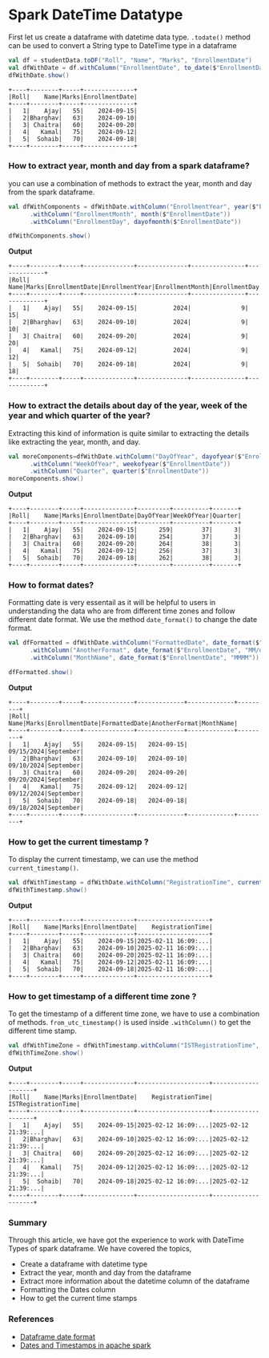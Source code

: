 # Spark DateTime Datatype

First let us create a dataframe with datetime data type.
`.todate()` method can be used to convert a String type to DateTime type in a dataframe
```scala
val df = studentData.toDF("Roll", "Name", "Marks", "EnrollmentDate")
val dfWithDate = df.withColumn("EnrollmentDate", to_date($"EnrollmentDate"))
dfWithDate.show()
```

```text
+----+--------+-----+--------------+
|Roll|    Name|Marks|EnrollmentDate|
+----+--------+-----+--------------+
|   1|    Ajay|   55|    2024-09-15|
|   2|Bharghav|   63|    2024-09-10|
|   3| Chaitra|   60|    2024-09-20|
|   4|   Kamal|   75|    2024-09-12|
|   5|  Sohaib|   70|    2024-09-18|
+----+--------+-----+--------------+
```

### How to extract year, month and day from a spark dataframe?
you can use a combination of methods to extract the year, month and day from the spark dataframe.
```scala
val dfWithComponents = dfWithDate.withColumn("EnrollmentYear", year($"EnrollmentDate"))
      .withColumn("EnrollmentMonth", month($"EnrollmentDate"))
      .withColumn("EnrollmentDay", dayofmonth($"EnrollmentDate"))

dfWithComponents.show()
```
**Output**
```text
+----+--------+-----+--------------+--------------+---------------+-------------+
|Roll|    Name|Marks|EnrollmentDate|EnrollmentYear|EnrollmentMonth|EnrollmentDay|
+----+--------+-----+--------------+--------------+---------------+-------------+
|   1|    Ajay|   55|    2024-09-15|          2024|              9|           15|
|   2|Bharghav|   63|    2024-09-10|          2024|              9|           10|
|   3| Chaitra|   60|    2024-09-20|          2024|              9|           20|
|   4|   Kamal|   75|    2024-09-12|          2024|              9|           12|
|   5|  Sohaib|   70|    2024-09-18|          2024|              9|           18|
+----+--------+-----+--------------+--------------+---------------+-------------+
```

### How to extract the details about day of the year, week of the year and which quarter of the year?
Extracting this kind of information is quite similar to extracting the details like extracting the year, month, and day.
```scala
val moreComponents=dfWithDate.withColumn("DayOfYear", dayofyear($"EnrollmentDate"))
      .withColumn("WeekOfYear", weekofyear($"EnrollmentDate"))
      .withColumn("Quarter", quarter($"EnrollmentDate"))
moreComponents.show()
```
**Output**
```text
+----+--------+-----+--------------+---------+----------+-------+
|Roll|    Name|Marks|EnrollmentDate|DayOfYear|WeekOfYear|Quarter|
+----+--------+-----+--------------+---------+----------+-------+
|   1|    Ajay|   55|    2024-09-15|      259|        37|      3|
|   2|Bharghav|   63|    2024-09-10|      254|        37|      3|
|   3| Chaitra|   60|    2024-09-20|      264|        38|      3|
|   4|   Kamal|   75|    2024-09-12|      256|        37|      3|
|   5|  Sohaib|   70|    2024-09-18|      262|        38|      3|
+----+--------+-----+--------------+---------+----------+-------+
```

### How to format dates?
Formatting date is very essentail as it will be helpful to users in understanding the data who are from different time zones and follow different date format.
We use the method `date_format()` to change the date format.
```scala
val dfFormatted = dfWithDate.withColumn("FormattedDate", date_format($"EnrollmentDate", "yyyy-MM-dd")) // ISO 8601 format
      .withColumn("AnotherFormat", date_format($"EnrollmentDate", "MM/dd/yyyy")) // US format
      .withColumn("MonthName", date_format($"EnrollmentDate", "MMMM")) // Full month name

dfFormatted.show()
```
**Output**
```text
+----+--------+-----+--------------+-------------+-------------+---------+
|Roll|    Name|Marks|EnrollmentDate|FormattedDate|AnotherFormat|MonthName|
+----+--------+-----+--------------+-------------+-------------+---------+
|   1|    Ajay|   55|    2024-09-15|   2024-09-15|   09/15/2024|September|
|   2|Bharghav|   63|    2024-09-10|   2024-09-10|   09/10/2024|September|
|   3| Chaitra|   60|    2024-09-20|   2024-09-20|   09/20/2024|September|
|   4|   Kamal|   75|    2024-09-12|   2024-09-12|   09/12/2024|September|
|   5|  Sohaib|   70|    2024-09-18|   2024-09-18|   09/18/2024|September|
+----+--------+-----+--------------+-------------+-------------+---------+
```

### How to get the current timestamp ?
To display the current timestamp, we can use the method `current_timestamp()`.
```scala
val dfWithTimestamp = dfWithDate.withColumn("RegistrationTime", current_timestamp())
dfWithTimestamp.show()
```
**Output**
```text
+----+--------+-----+--------------+--------------------+
|Roll|    Name|Marks|EnrollmentDate|    RegistrationTime|
+----+--------+-----+--------------+--------------------+
|   1|    Ajay|   55|    2024-09-15|2025-02-11 16:09:...|
|   2|Bharghav|   63|    2024-09-10|2025-02-11 16:09:...|
|   3| Chaitra|   60|    2024-09-20|2025-02-11 16:09:...|
|   4|   Kamal|   75|    2024-09-12|2025-02-11 16:09:...|
|   5|  Sohaib|   70|    2024-09-18|2025-02-11 16:09:...|
+----+--------+-----+--------------+--------------------+
```
### How to get timestamp of a different time zone ?
To get the timestamp of a different time zone, we have to use a combination of methods. `from_utc_timestamp()` is used inside `.withColumn()` to get the different time stamp.
```scala
val dfWithTimeZone = dfWithTimestamp.withColumn("ISTRegistrationTime", from_utc_timestamp($"RegistrationTime", "Asia/Kolkata"))
dfWithTimeZone.show()
```
**Output**
```text
+----+--------+-----+--------------+--------------------+--------------------+
|Roll|    Name|Marks|EnrollmentDate|    RegistrationTime| ISTRegistrationTime|
+----+--------+-----+--------------+--------------------+--------------------+
|   1|    Ajay|   55|    2024-09-15|2025-02-12 16:09:...|2025-02-12 21:39:...|
|   2|Bharghav|   63|    2024-09-10|2025-02-12 16:09:...|2025-02-12 21:39:...|
|   3| Chaitra|   60|    2024-09-20|2025-02-12 16:09:...|2025-02-12 21:39:...|
|   4|   Kamal|   75|    2024-09-12|2025-02-12 16:09:...|2025-02-12 21:39:...|
|   5|  Sohaib|   70|    2024-09-18|2025-02-12 16:09:...|2025-02-12 21:39:...|
+----+--------+-----+--------------+--------------------+--------------------+
```

### Summary 
Through this article, we have got the experience to work with DateTime Types of spark dataframe.
We have covered the topics,
- Create a dataframe with datetime type
- Extract the year, month and day from the dataframe
- Extract more information about the datetime column of the dataframe
- Formatting the Dates column
- How to get the current time stamps

### References
- [Dataframe date format](https://spark.apache.org/docs/latest/api/python/reference/pyspark.sql/api/pyspark.sql.functions.date_format.html)
- [Dates and Timestamps in apache spark](https://www.databricks.com/blog/2020/07/22/a-comprehensive-look-at-dates-and-timestamps-in-apache-spark-3-0.html)
